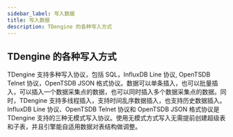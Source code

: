```yaml
---
sidebar_label: 写入数据
title: 写入数据
description: TDengine 的各种写入方式
---
```


## TDengine 的各种写入方式

TDengine 支持多种写入协议，包括 SQL，InfluxDB Line 协议, OpenTSDB Telnet 协议，OpenTSDB JSON 格式协议。数据可以单条插入，也可以批量插入，可以插入一个数据采集点的数据，也可以同时插入多个数据采集点的数据。同时，TDengine 支持多线程插入，支持时间乱序数据插入，也支持历史数据插入。InfluxDB Line 协议、OpenTSDB Telnet 协议和 OpenTSDB JSON 格式协议是 TDengine 支持的三种无模式写入协议。使用无模式方式写入无需提前创建超级表和子表，并且引擎能自适用数据对表结构做调整。
